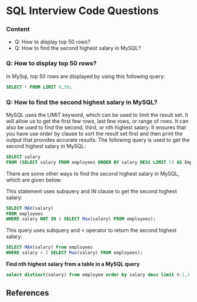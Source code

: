 # SQL Interview Code Questions

### Content

- Q: How to display top 50 rows?
- Q: How to find the second highest salary in MySQL?



### Q: How to display top 50 rows?

In MySql, top 50 rows are displayed by using this following query:

```sql
SELECT * FROM LIMIT 0,50;
```

### Q: How to find the second highest salary in MySQL?

MySQL uses the LIMIT keyword, which can be used to limit the result set. It will allow us to get the first few rows, last few rows, or range of rows. It can also be used to find the second, third, or nth highest salary. It ensures that you have use order by clause to sort the result set first and then print the output that provides accurate results. The following query is used to get the second highest salary in MySQL:

```sql
SELECT salary
FROM (SELECT salary FROM employees ORDER BY salary DESC LIMIT 2) AS Emp ORDER BY salary LIMIT 1;
```

There are some other ways to find the second highest salary in MySQL, which are given below:

This statement uses subquery and IN clause to get the second highest salary:

```sql
SELECT MAX(salary)
FROM employees
WHERE salary NOT IN ( SELECT Max(salary) FROM employees);
```

This query uses subquery and < operator to return the second highest salary:

```sql
SELECT MAX(salary) From employees
WHERE salary < ( SELECT Max(salary) FROM employees);
```

**Find nth highest salary from a table in a MySQL query**

```sql
select distinct(salary) from employee order by salary desc limit n-1,1
```



## References



